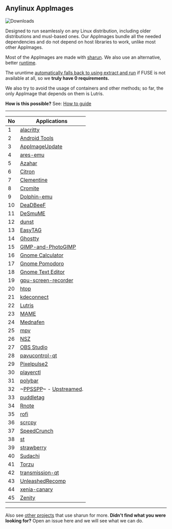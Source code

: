 ## **Anylinux AppImages**

![Downloads](https://img.shields.io/endpoint?url=https://cdn.jsdelivr.net/gh/pkgforge-dev/Anylinux-AppImages@main/.github/badge.json)

Designed to run seamlessly on any Linux distribution, including older distributions and musl-based ones. Our AppImages bundle all the needed dependencies and do not depend on host libraries to work, unlike most other AppImages.

Most of the AppImages are made with [sharun](https://github.com/VHSgunzo/sharun). We also use an alternative, better [runtime](https://github.com/VHSgunzo/uruntime).

The uruntime [automatically falls back to using extract and run](https://github.com/VHSgunzo/uruntime?tab=readme-ov-file#built-in-configuration) if FUSE is not available at all, so we **truly have 0 requirements.**

We also try to avoid the usage of containers and other methods; so far, the only AppImage that depends on them is Lutris.

**How is this possible?** See: [How to guide](https://github.com/pkgforge-dev/Anylinux-AppImages/blob/main/HOW-TO-MAKE-THESE.md)

---

| No  | Applications                                                                                                             |
| --- | ------------------------------------------------------------------------------------------------------------------------ |
| 1   | [alacritty](https://github.com/pkgforge-dev/alacritty-AppImage)                                                          |
| 2   | [Android Tools](https://github.com/pkgforge-dev/android-tools-AppImage)                                                  |
| 3   | [AppImageUpdate](https://github.com/pkgforge-dev/AppImageUpdate-Enhanced-Edition)                                        |
| 4   | [ares-emu](https://github.com/pkgforge-dev/ares-emu-appimage)                                                            |
| 5   | [Azahar](https://github.com/pkgforge-dev/Azahar-AppImage-Enhanced)                                                       |
| 6   | [Citron](https://github.com/pkgforge-dev/Citron-AppImage)                                                                |
| 7   | [Clementine](https://github.com/pkgforge-dev/Clementine-AppImage)                                                        |
| 8   | [Cromite](https://github.com/pkgforge-dev/Cromite-AppImage)                                                              |
| 9   | [Dolphin-emu](https://github.com/pkgforge-dev/Dolphin-emu-AppImage)                                                      |
| 10  | [DeaDBeeF](https://github.com/pkgforge-dev/DeaDBeeF-AppImage)                                                            |
| 11  | [DeSmuME](https://github.com/pkgforge-dev/DeSmuME-AppImage)                                                              |
| 12  | [dunst](https://github.com/pkgforge-dev/dunst-AppImage)                                                                  |
| 13  | [EasyTAG](https://github.com/pkgforge-dev/EasyTAG-AppImage)                                                              |
| 14  | [Ghostty](https://github.com/pkgforge-dev/ghostty-appimage)                                                              |
| 15  | [GIMP-and-PhotoGIMP](https://github.com/pkgforge-dev/GIMP-and-PhotoGIMP-AppImage)                                        |
| 16  | [Gnome Calculator](https://github.com/pkgforge-dev/Gnome-Calculator-AppImage)                                            |
| 17  | [Gnome Pomodoro](https://github.com/pkgforge-dev/gnome-pomodoro-appimage)                                                |
| 18  | [Gnome Text Editor](https://github.com/pkgforge-dev/Gnome-Text-Editor-AppImage)                                          |
| 19  | [gpu-screen-recorder](https://github.com/pkgforge-dev/gpu-screen-recorder-AppImage)                                      |
| 20  | [htop](https://github.com/pkgforge-dev/htop-AppImage)                                                                    |
| 21  | [kdeconnect](https://github.com/pkgforge-dev/kdeconnect-AppImage)                                                        |
| 22  | [Lutris](https://github.com/pkgforge-dev/Lutris-AppImage)                                                                |
| 23  | [MAME](https://github.com/pkgforge-dev/MAME-AppImage)                                                                    |
| 24  | [Mednafen](https://github.com/pkgforge-dev/mednafen-appimage)                                                            |
| 25  | [mpv](https://github.com/pkgforge-dev/mpv-AppImage)                                                                      |
| 26  | [NSZ](https://github.com/pkgforge-dev/NSZ-AppImage)                                                                      |
| 27  | [OBS Studio](https://github.com/pkgforge-dev/OBS-Studio-AppImage)                                                        |
| 28  | [pavucontrol-qt](https://github.com/pkgforge-dev/pavucontrol-qt-AppImage)                                                |
| 29  | [Pixelpulse2](https://github.com/pkgforge-dev/Pixelpulse2-AppImage)                                                      |
| 30  | [playerctl](https://github.com/pkgforge-dev/playerctl-AppImage)                                                          |
| 31  | [polybar](https://github.com/pkgforge-dev/polybar-AppImage)                                                              |
| 32  | ~[PPSSPP](https://github.com/pkgforge-dev/PPSSPP-AppImage)~ - [Upstreamed](https://github.com/hrydgard/ppsspp/releases). |
| 33  | [puddletag](https://github.com/pkgforge-dev/puddletag-AppImage)                                                          |
| 34  | [Rnote](https://github.com/pkgforge-dev/Rnote-AppImage)                                                                  |
| 35  | [rofi](https://github.com/pkgforge-dev/rofi-AppImage)                                                                    |
| 36  | [scrcpy](https://github.com/pkgforge-dev/scrcpy-AppImage)                                                                |
| 37  | [SpeedCrunch](https://github.com/pkgforge-dev/SpeedCrunch-AppImage)                                                      |
| 38  | [st](https://github.com/pkgforge-dev/st-AppImage)                                                                        |
| 39  | [strawberry](https://github.com/pkgforge-dev/strawberry-AppImage)                                                        |
| 40  | [Sudachi](https://github.com/pkgforge-dev/Sudachi-AppImage)                                                              |
| 41  | [Torzu](https://github.com/pkgforge-dev/Torzu-AppImage)                                                                  |
| 42  | [transmission-qt](https://github.com/pkgforge-dev/transmission-qt-AppImage)                                              |
| 43  | [UnleashedRecomp](https://github.com/pkgforge-dev/UnleashedRecomp-AppImage)                                              |
| 44  | [xenia-canary](https://github.com/pkgforge-dev/xenia-canary-AppImage)                                                    |
| 45  | [Zenity](https://github.com/pkgforge-dev/Zenity-GTK3-AppImage)                                                           |

---

Also see [other projects](https://github.com/VHSgunzo/sharun?tab=readme-ov-file#projects-that-use-sharun) that use sharun for more. **Didn't find what you were looking for?** Open an issue here and we will see what we can do.
